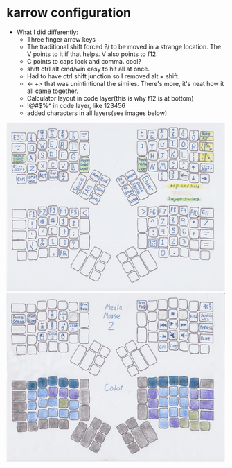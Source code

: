 # karrow configuration

* What I did differently:
  * Three finger arrow keys
  * The traditional shift forced ?/ to be moved in a strange location. The V points to it if that helps. V also points to f12.
  * C points to caps lock and comma. cool?
  * shift ctrl alt cmd/win easy to hit all at once. 
  * Had to have ctrl shift junction so I removed alt + shift.
  * <-  +> that was unintintional the similes. There's more, it's neat how it all came together. 
  * Calculator layout in code layer(this is why f12 is at bottom)
  * !@#$%^ in code layer, like 123456
  * added characters in all layers(see images below)

![Default](z1base.png)
![Default](z2media.png)
